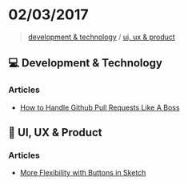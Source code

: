 # 02/03/2017

> [development & technology](#development--technology) / [ui, ux & product](#ui-ux--product)


## :computer: Development & Technology

### Articles
- [How to Handle Github Pull Requests Like A Boss](https://hackernoon.com/how-to-handle-github-pull-requests-like-a-boss-8693f4c57974?ct=t(BrazilJS_Weekly_468_9_2013)#.5yuya77k7)


## :art: UI, UX & Product

### Articles
- [More Flexibility with Buttons in Sketch](https://medium.com/sketch-app-sources/more-flexibility-with-buttons-in-sketch-cc496b125017#.ip8rewieo)